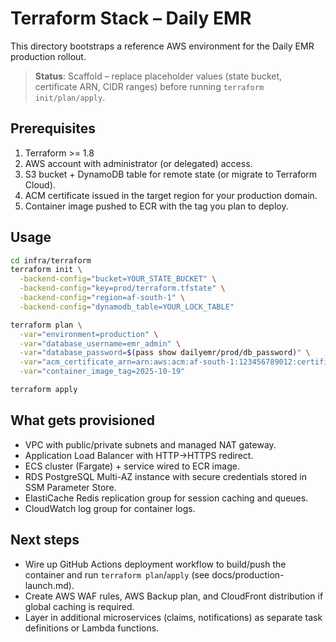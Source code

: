 # Terraform Stack – Daily EMR

This directory bootstraps a reference AWS environment for the Daily EMR production rollout.

> **Status**: Scaffold – replace placeholder values (state bucket, certificate ARN, CIDR ranges) before running `terraform init/plan/apply`.

## Prerequisites

1. Terraform >= 1.8
2. AWS account with administrator (or delegated) access.
3. S3 bucket + DynamoDB table for remote state (or migrate to Terraform Cloud).
4. ACM certificate issued in the target region for your production domain.
5. Container image pushed to ECR with the tag you plan to deploy.

## Usage

```bash
cd infra/terraform
terraform init \
  -backend-config="bucket=YOUR_STATE_BUCKET" \
  -backend-config="key=prod/terraform.tfstate" \
  -backend-config="region=af-south-1" \
  -backend-config="dynamodb_table=YOUR_LOCK_TABLE"

terraform plan \
  -var="environment=production" \
  -var="database_username=emr_admin" \
  -var="database_password=$(pass show dailyemr/prod/db_password)" \
  -var="acm_certificate_arn=arn:aws:acm:af-south-1:123456789012:certificate/abcdef" \
  -var="container_image_tag=2025-10-19"

terraform apply
```

## What gets provisioned

- VPC with public/private subnets and managed NAT gateway.
- Application Load Balancer with HTTP→HTTPS redirect.
- ECS cluster (Fargate) + service wired to ECR image.
- RDS PostgreSQL Multi-AZ instance with secure credentials stored in SSM Parameter Store.
- ElastiCache Redis replication group for session caching and queues.
- CloudWatch log group for container logs.

## Next steps

- Wire up GitHub Actions deployment workflow to build/push the container and run `terraform plan`/`apply` (see docs/production-launch.md).
- Create AWS WAF rules, AWS Backup plan, and CloudFront distribution if global caching is required.
- Layer in additional microservices (claims, notifications) as separate task definitions or Lambda functions.
